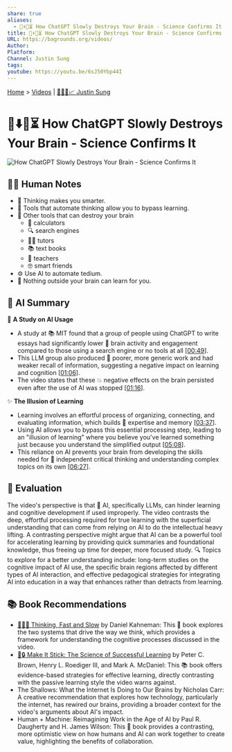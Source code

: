```yaml
---
share: true
aliases:
  - 🤖⬇️🧠⏳ How ChatGPT Slowly Destroys Your Brain - Science Confirms It
title: 🤖⬇️🧠⏳ How ChatGPT Slowly Destroys Your Brain - Science Confirms It
URL: https://bagrounds.org/videos/
Author: 
Platform: 
Channel: Justin Sung
tags: 
youtube: https://youtu.be/6sJ50Ybp44I
---
```

[Home](../index.md) > [Videos](./index.md) | [🧠👨‍🎓📈 Justin Sung](../people/justin-sung.md)  
# 🤖⬇️🧠⏳ How ChatGPT Slowly Destroys Your Brain - Science Confirms It  
![How ChatGPT Slowly Destroys Your Brain - Science Confirms It](https://youtu.be/6sJ50Ybp44I)  
  
## 📝🐒 Human Notes  
- 🤔 Thinking makes you smarter.  
- 🤖 Tools that automate thinking allow you to bypass learning.  
- 🧠 Other tools that can destroy your brain  
    - 🧮 calculators  
    - 🔍 search engines  
    - 🧑‍🏫 tutors  
    - 📚 text books  
    - 🍎 teachers  
    - 🤓 smart friends  
- ⚙️ Use AI to automate tedium.  
- 🧠 Nothing outside your brain can learn for you.  
  
## 🤖 AI Summary  
🧠 **A Study on AI Usage**  
* A study at 📚 MIT found that a group of people using ChatGPT to write essays had significantly lower 🧠 brain activity and engagement compared to those using a search engine or no tools at all \[[00:49](http://www.youtube.com/watch?v=6sJ50Ybp44I&t=49)].  
* This LLM group also produced 📝 poorer, more generic work and had weaker recall of information, suggesting a negative impact on learning and cognition \[[01:06](http://www.youtube.com/watch?v=6sJ50Ybp44I&t=66)].  
* The video states that these 💥 negative effects on the brain persisted even after the use of AI was stopped \[[01:16](http://www.youtube.com/watch?v=6sJ50Ybp44I&t=76)].  
  
✨ **The Illusion of Learning**  
* Learning involves an effortful process of organizing, connecting, and evaluating information, which builds 🧠 expertise and memory \[[03:37](http://www.youtube.com/watch?v=6sJ50Ybp44I&t=217)].  
* Using AI allows you to bypass this essential processing step, leading to an "illusion of learning" where you believe you've learned something just because you understand the simplified output \[[05:08](http://www.youtube.com/watch?v=6sJ50Ybp44I&t=308)].  
* This reliance on AI prevents your brain from developing the skills needed for 🧐 independent critical thinking and understanding complex topics on its own \[[06:27](http://www.youtube.com/watch?v=6sJ50Ybp44I&t=387)].  
  
## 🤔 Evaluation  
The video's perspective is that 🤖 AI, specifically LLMs, can hinder learning and cognitive development if used improperly. The video contrasts the deep, effortful processing required for true learning with the superficial understanding that can come from relying on AI to do the intellectual heavy lifting. A contrasting perspective might argue that AI can be a powerful tool for accelerating learning by providing quick summaries and foundational knowledge, thus freeing up time for deeper, more focused study. 🔍 Topics to explore for a better understanding include: long-term studies on the cognitive impact of AI use, the specific brain regions affected by different types of AI interaction, and effective pedagogical strategies for integrating AI into education in a way that enhances rather than detracts from learning.  
  
## 📚 Book Recommendations  
* [🤔🐇🐢 Thinking, Fast and Slow](../books/thinking-fast-and-slow.md) by Daniel Kahneman: This 📖 book explores the two systems that drive the way we think, which provides a framework for understanding the cognitive processes discussed in the video.  
* [🧠🔒 Make It Stick: The Science of Successful Learning](../books/make-it-stick.md) by Peter C. Brown, Henry L. Roediger III, and Mark A. McDaniel: This 📚 book offers evidence-based strategies for effective learning, directly contrasting with the passive learning style the video warns against.  
* The Shallows: What the Internet Is Doing to Our Brains by Nicholas Carr: A creative recommendation that explores how technology, particularly the internet, has rewired our brains, providing a broader context for the video's arguments about AI's impact.  
* Human + Machine: Reimagining Work in the Age of AI by Paul R. Daugherty and H. James Wilson: This 📖 book provides a contrasting, more optimistic view on how humans and AI can work together to create value, highlighting the benefits of collaboration.